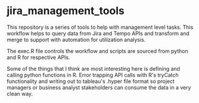 # jira_management_tools

This repository is a series of tools to help with management level tasks. This workflow helps to query data from Jira and Tempo APIs and transform and merge to support with automation for utilization analysis.

The exec.R file controls the workflow and scripts are sourced from python and R for respective APIs.

Some of the things that I think are most interesting here is defining and calling python functions in R. Error trapping API calls with R's tryCatch functionality and writing out to tableau's .hyper file format so project managers or business analyst stakeholders can consume the data in a very clean way.
